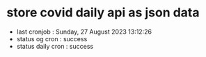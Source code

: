 # store covid daily api as json data

- last cronjob : Sunday, 27 August 2023 13:12:26
- status og cron : success
- status daily cron : success
      
      